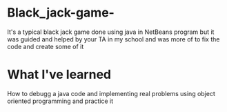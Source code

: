 # Black_jack-game-
It's a typical black jack game done using java in NetBeans program but it was guided and helped by your TA in my school and was more of to fix the code and create some of it
# What I've learned
How to debugg a java code and implementing real problems using object oriented programming and practice it

